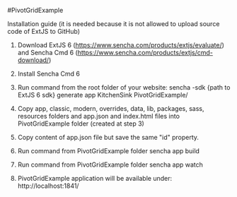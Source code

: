 #PivotGridExample

Installation guide
(it is needed because it is not allowed to upload source code of ExtJS to GitHub)

1) Download ExtJS 6 (https://www.sencha.com/products/extjs/evaluate/) and Sencha Cmd 6 (https://www.sencha.com/products/extjs/cmd-download/)

2) Install Sencha Cmd 6

3) Run command from the root folder of your website: sencha -sdk {path to ExtJS 6 sdk} generate app KitchenSink PivotGridExample/

4) Copy app, classic, modern, overrides, data, lib, packages, sass, resources folders and app.json and index.html files into PivotGridExample folder (created at step 3)

5) Copy content of app.json file but save the same "id" property.

6) Run command from PivotGridExample folder sencha app build

7) Run command from PivotGridExample folder sencha app watch

8) PivotGridExample application will be available under: http://localhost:1841/

